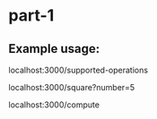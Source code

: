 # part-1

## Example usage:

localhost:3000/supported-operations

localhost:3000/square?number=5

localhost:3000/compute
